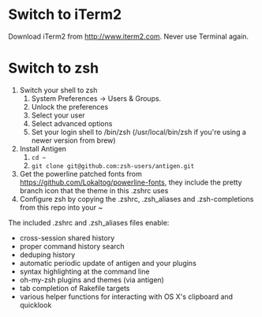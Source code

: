 # Switch to iTerm2

Download iTerm2 from http://www.iterm2.com. Never use Terminal again.

# Switch to zsh
1. Switch your shell to zsh
    1. System Preferences -> Users & Groups.
    2. Unlock the preferences
    3. Select your user
    3. Select advanced options
    4. Set your login shell to /bin/zsh (/usr/local/bin/zsh if you're using a newer version from brew)
2. Install Antigen
    1. ```cd ~```
    2. ```git clone git@github.com:zsh-users/antigen.git```
3. Get the powerline patched fonts from https://github.com/Lokaltog/powerline-fonts, they include the pretty branch icon that the theme in this .zshrc uses
4. Configure zsh by copying the .zshrc, .zsh_aliases and .zsh-completions from this repo into your ~

The included .zshrc and .zsh_aliases files enable:
* cross-session shared history
* proper command history search
* deduping history
* automatic periodic update of antigen and your plugins
* syntax highlighting at the command line
* oh-my-zsh plugins and themes (via antigen)
* tab completion of Rakefile targets
* various helper functions for interacting with OS X's clipboard and quicklook
